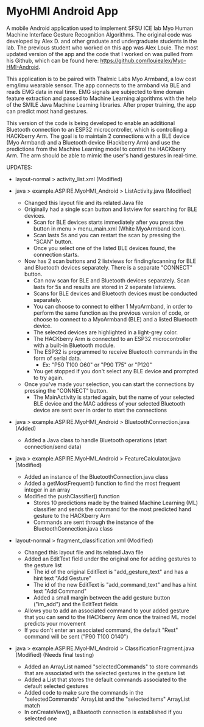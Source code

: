 # MyoHMI Android App
A mobile Android application used to implement SFSU ICE lab Myo Human Machine Interface Gesture Recognition Algorithms. The original code was developed by Alex D. and other graduate and undergraduate students in the lab. The previous student who worked on this app was Alex Louie. The most updated version of the app and the code that I worked on was pulled from his Github, which can be found here: https://github.com/louiealex/Myo-HMI-Android.

This application is to be paired with Thalmic Labs Myo Armband, a low cost emg/imu wearable sensor. The app connects to the armband via BLE and reads EMG data in real time. EMG signals are subjected to time domain feature extraction and passed to Machine Learning algorithms with the help of the SMILE Java Machine Learning libraries. After proper training, the app can predict most hand gestures.

This version of the code is being developed to enable an additional Bluetooth connection to an ESP32 microcontroller, which is controlling a HACKberry Arm. The goal is to maintain 2 connections with a BLE device (Myo Armband) and a Bluetooth device (Hackberry Arm) and use the predictions from the Machine Learning model to control the HACKberry Arm. The arm should be able to mimic the user's hand gestures in real-time.

UPDATES:
- layout-normal > activity_list.xml (Modified)
- java > example.ASPIRE.MyoHMI_Android > ListActivity.java (Modified)
  - Changed this layout file and its related Java file
  - Originally had a single scan button and listview for searching for BLE devices. 
    - Scan for BLE devices starts immediately after you press the button in menu > menu_main.xml (White MyoArmband icon). 
    - Scan lasts 5s and you can restart the scan by pressing the "SCAN" button. 
    - Once you select one of the listed BLE devices found, the connection starts.
  - Now has 2 scan buttons and 2 listviews for finding/scanning for BLE and Bluetooth devices separately. There is a separate "CONNECT" button.
    - Can now scan for BLE and Bluetooth devices separately. Scan lasts for 5s and results are stored in 2 separate listviews.
    - Scans for BLE devices and Bluetooth devices must be conducted separately.
    - You can choose to connect to either 1 MyoArmband, in order to perform the same function as the previous version of code, or choose to connect to a MyoArmband (BLE) and a listed Bluetooth device.
    - The selected devices are highlighted in a light-grey color.    
    - The HACKberry Arm is connected to an ESP32 microcontroller with a built-in Bluetooth module.
    - The ESP32 is programmed to receive Bluetooth commands in the form of serial data.
      - Ex: "P50 T100 O60" or "P90 T75" or "P120"  
    - You get stopped if you don't select any BLE device and prompted to try again.
  - Once you've made your selection, you can start the connections by pressing the "CONNECT" button.
    - The MainActivity is started again, but the name of your selected BLE device and the MAC address of your selected Bluetooth device are sent over in order to start the connections

- java > example.ASPIRE.MyoHMI_Android > BluetoothConnection.java (Added)
  - Added a Java class to handle Bluetooth operations (start connection/send data)

- java > example.ASPIRE.MyoHMI_Android > FeatureCalculator.java (Modified)
  - Added an instance of the BluetoothConnection.java class
  - Added a getMostFrequent() function to find the most frequent integer in an array
  - Modified the pushClassifier() function
    - Stores 10 predictions made by the trained Machine Learning (ML) classifier and sends the command for the most predicted hand gesture to the HACKberry Arm
    - Commands are sent through the instance of the BluetoothConnection.java class

- layout-normal > fragment_classification.xml (Modified)
  - Changed this layout file and its related Java file
  - Added an EditText field under the original one for adding gestures to the gesture list
    - The id of the original EditText is "add_gesture_text" and has a hint text "Add Gesture" 
    - The id of the new EditText is "add_command_text" and has a hint text "Add Command"
    - Added a small margin between the add gesture button ("im_add") and the EditText fields
  - Allows you to add an associated command to your added gesture that you can send to the HACKberry Arm once the trained ML model predicts your movement
  - If you don't enter an associated command, the default "Rest" command will be sent ("P90 T100 O140")

- java > example.ASPIRE.MyoHMI_Android > ClassificationFragment.java (Modified) (Needs final testing)
  - Added an ArrayList named "selectedCommands" to store commands that are associated with the selected gestures in the gesture list
  - Added a List that stores the default commands associated to the default selected gestures
  - Added code to make sure the commands in the "selectedCommands" ArrayList and the "selectedItems" ArrayList match
  - In onCreateView(), a Bluetooth connection is established if you selected one


